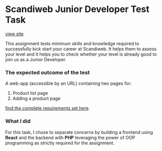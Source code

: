 # Scandiweb Junior Developer Test Task 

[view site](https://gtemgoua-scandiweb-test.000webhostapp.com/)


This assignment tests minimum skills and knowledge required to successfully kick start your career at Scandiweb. It helps them to assess your level and it helps you to check whether your level is already good to join us as a Junior Developer.

### The expected outcome of the test

A web-app (accessible by an URL) containing two pages for:

1. Product list page
2. Adding a product page

[find the complete requirements set here](https://scandiweb.notion.site/Junior-Developer-Test-Task-1b2184e40dea47df840b7c0cc638e61e).

### What I did
For this task, I chose to separate concerns by building a frontend using **React** and the backend with **PHP** leveraging the power of OOP programming as strictly required for the assignment. 
